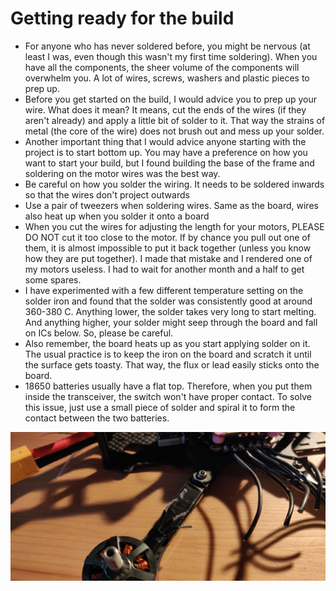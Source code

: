 # Getting ready for the build

- For anyone who has never soldered before, you might be nervous (at least I was, even though this wasn't my first time soldering). When you have all the components, the sheer volume of the components will overwhelm you. A lot of wires, screws, washers and plastic pieces to prep up.
- Before you get started on the build, I would advice you to prep up your wire. What does it mean? It means, cut the ends of the wires (if they aren't already) and apply a little bit of solder to it. That way the strains of metal (the core of the wire) does not brush out and mess up your solder.
- Another important thing that I would advice anyone starting with the project is to start bottom up. You may have a preference on how you want to start your build, but I found building the base of the frame and soldering on the motor wires was the best way.
- Be careful on how you solder the wiring. It needs to be soldered inwards so that the wires don't project outwards
- Use a pair of tweezers when soldering wires. Same as the board, wires also heat up when you solder it onto a board
- When you cut the wires for adjusting the length for your motors, PLEASE DO NOT cut it too close to the motor. If by chance you pull out one of them, it is almost impossible to put it back together (unless you know how they are put together). I made that mistake and I rendered one of my motors useless. I had to wait for another month and a half to get some spares.
- I have experimented with a few different temperature setting on the solder iron and found that the solder was consistently good at around 360-380 C. Anything lower, the solder takes very long to start melting. And anything higher, your solder might seep through the board and fall on ICs below. So, please be careful.
- Also remember, the board heats up as you start applying solder on it. The usual practice is to keep the iron on the board and scratch it until the surface gets toasty. That way, the flux or lead easily sticks onto the board.
- 18650 batteries usually have a flat top. Therefore, when you put them inside the transceiver, the switch won't have proper contact. To solve this issue, just use a small piece of solder and spiral it to form the contact between the two batteries.

![Too close for comfort](too_close_for_comfort.jpg)
